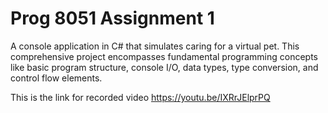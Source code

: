 # Prog 8051 Assignment 1

A console application in C# that simulates caring for a virtual pet. This comprehensive
project encompasses fundamental programming concepts like basic program structure, console
I/O, data types, type conversion, and control flow elements.

This is the link for recorded video
https://youtu.be/IXRrJElprPQ
